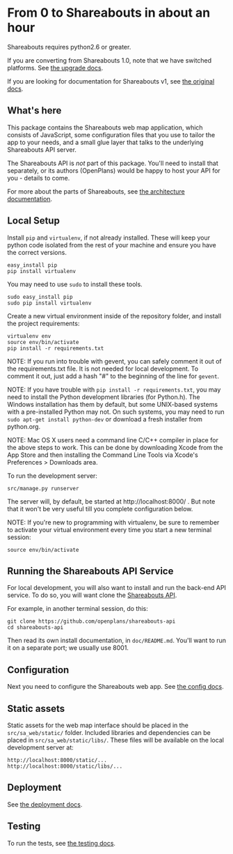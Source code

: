 From 0 to Shareabouts in about an hour
======================================

Shareabouts requires python2.6 or greater.

If you are converting from Shareabouts 1.0, note that
we have switched platforms. See [the upgrade docs](UPGRADE.md).

If you are looking for documentation for Shareabouts v1, see [the original docs](https://github.com/openplans/shareabouts/blob/v1/doc/README_FOR_APP).

What's here
------------

This package contains the Shareabouts web map application,
which consists of JavaScript, some configuration files that you use to
tailor the app to your needs, and a small glue layer that talks to the
underlying Shareabouts API server.

The Shareabouts API is *not* part of this package. You'll need to
install that separately, or its authors (OpenPlans) would be happy to
host your API for you - details to come.

For more about the parts of Shareabouts,
see [the architecture documentation](ARCHITECTURE.md).

Local Setup
------------

Install `pip` and `virtualenv`, if not already installed.  These will keep your
python code isolated from the rest of your machine and ensure you have
the correct versions.

    easy_install pip
    pip install virtualenv

You may need to use `sudo` to install these tools.

    sudo easy_install pip
    sudo pip install virtualenv

Create a new virtual environment inside of the repository folder, and install
the project requirements:

    virtualenv env
    source env/bin/activate
    pip install -r requirements.txt

NOTE: If you run into trouble with gevent, you can safely comment it out of
the requirements.txt file.  It is not needed for local development.  To comment
it out, just add a hash "#" to the beginning of the line for `gevent`.

NOTE: If you have trouble with `pip install -r requirements.txt`, you may need to
install the Python development libraries (for Python.h). The Windows installation has them by default,
but some UNIX-based systems with a pre-installed Python may not. On such systems, you may
need to run `sudo apt-get install python-dev` or download a fresh installer from python.org.

NOTE: Mac OS X users need a command line C/C++ compiler in place for the above steps to work. 
This can be done by downloading Xcode from the App Store and then installing the Command Line Tools
via Xcode's Preferences > Downloads area.

To run the development server:

    src/manage.py runserver

The server will, by default, be started at http://localhost:8000/ .
But note that it won't be very useful till you complete configuration
below.

NOTE: If you're new to programming with virtualenv, be sure to remember
to activate your virtual environment every time you start a new terminal session:

    source env/bin/activate


Running the Shareabouts API Service
------------------------------------

For local development, you will also want to install and run the
back-end API service.  To do so, you will want clone the
[Shareabouts API](https://github.com/openplans/shareabouts-api).

For example, in another terminal session, do this:

    git clone https://github.com/openplans/shareabouts-api
    cd shareabouts-api

Then read its own install documentation, in `doc/README.md`.
You'll want to run it on a separate port; we usually use 8001.

Configuration
--------------

Next you need to configure the Shareabouts web app.
See [the config docs](CONFIG.md).


Static assets
-------------

Static assets for the web map interface should be placed in the
`src/sa_web/static/` folder.  Included libraries and dependencies can be
placed in `src/sa_web/static/libs/`.  These files will be available on the
local development server at:

    http://localhost:8000/static/...
    http://localhost:8000/static/libs/...


Deployment
-------------

See [the deployment docs](https://github.com/openplans/shareabouts/blob/master/doc/DEPLOY.md).


Testing
--------

To run the tests, see [the testing docs](TESTING.md).
